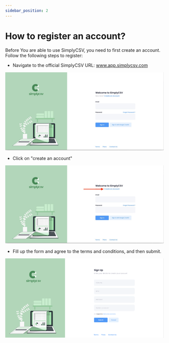 ```yaml
---
sidebar_position: 2
---
```


# How to register an account?


Before You are able to use SimplyCSV, you need to first create an account.
Follow the following steps to register:
- Navigate to the official SimplyCSV URL: www.app.simplycsv.com
<!-- - Navigate to the official SimplyCSV URL: <a href="www.app.simplycsv.com" target="_top">click here</a> -->


![MarineGEO circle logo](/img/register.jpeg "register")

- Click on "create an account"

![MarineGEO circle logo](/img/register1.jpeg "MarineGEO logo")

- Fill up the form and agree to the terms and conditions, and then submit.

![MarineGEO circle logo](/img/signUp1.png "fill up form")



